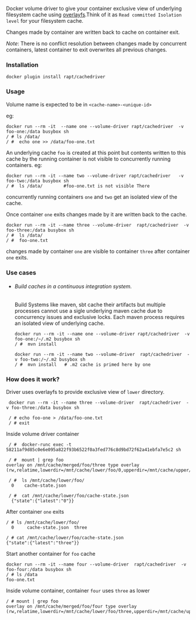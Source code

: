 Docker volume driver to give your container exclusive view of underlying filesystem cache using [overlayfs](https://www.kernel.org/doc/Documentation/filesystems/overlayfs.txt).Think of it as `Read committed Isolation level` for your filesystem cache.

Changes made by container are written back to cache on container exit.

*Note*: There is no conflict resolution between changes made by concurrent containers, latest container to exit overwrites all previous changes.

### Installation

`docker plugin install rapt/cachedriver`

### Usage

Volume name is expected to be in `<cache-name>-<unique-id>`

eg:

```
docker run --rm -it  --name one --volume-driver rapt/cachedriver  -v foo-one:/data busybox sh
/ # ls /data/
/ #  echo one >> /data/foo-one.txt
```

An underlying cache `foo` is created at this point but contents written to this cache by the running container is not visible to concurrently running containers.
eg:
```
docker run --rm -it --name two --volume-driver rapt/cachedriver   -v foo-two:/data busybox sh
/ #  ls /data/        #foo-one.txt is not visible There

```
concurrently running containers `one` and `two` get an isolated view of the cache.

Once container `one`  exits changes made by it are written back to the cache.

```
docker run --rm -it --name three --volume-driver  rapt/cachedriver  -v foo-three:/data busybox sh
/ #  ls /data/
/ #  foo-one.txt
```
changes made by container `one` are visible to container `three` after container `one` exits.

### Use cases
* ###### Build caches in a continuous integration system.
  Build Systems like maven, sbt cache their artifacts but multiple processes cannot use a sigle underlying maven cache due to concurrency issues and exclusive locks.  Each maven process requires an isolated view of underlying cache.

  ```
  docker run --rm -it --name one --volume-driver rapt/cachedriver  -v foo-one:/~/.m2 busybox sh
  / #  mvn install  
  ```

  ```
  docker run --rm -it --name two --volume-driver  rapt/cachedriver  -v foo-two:/~/.m2 busybox sh
  / #  mvn install   # .m2 cache is primed here by one
  ```
### How does it work?

Driver uses overlayfs to provide exclusive view of  `lower` directory.

```
 docker run --rm -it --name three --volume-driver  rapt/cachedriver  -v foo-three:/data busybox sh

 / # echo foo-one > /data/foo-one.txt
 / # exit

 ```

 Inside volume driver container

 ```
  / #  docker-runc exec -t 58211af9d85c0e6e095a822f93b6522f0a3fed776c8d9bd72f62a41ebfa7e5c2 sh

  / #  mount | grep foo
overlay on /mnt/cache/merged/foo/three type overlay (rw,relatime,lowerdir=/mnt/cache/lower/foo/0,upperdir=/mnt/cache/upper/foo/three,workdir=/mnt/cache/work/foo/three)

  / #  ls /mnt/cache/lower/foo/
   0    cache-state.json

  / #  cat /mnt/cache/lower/foo/cache-state.json
   {"state":{"latest":"0"}}
 ```

After container `one` exits

```
/ # ls /mnt/cache/lower/foo/
  0     cache-state.json  three

/ # cat /mnt/cache/lower/foo/cache-state.json
{"state":{"latest":"three"}}
```
Start another container for `foo` cache
```
docker run --rm -it --name four --volume-driver  rapt/cachedriver  -v foo-four:/data busybox sh
/ # ls /data
foo-one.txt
```

Inside volume container, container `four` uses `three` as lower

```
/ # mount | grep foo
overlay on /mnt/cache/merged/foo/four type overlay (rw,relatime,lowerdir=/mnt/cache/lower/foo/three,upperdir=/mnt/cache/upper/foo/four,workdir=/mnt/cache/work/foo/four)

```
